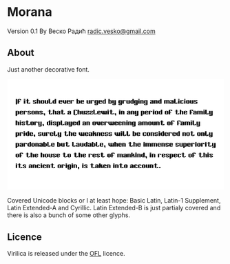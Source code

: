 # Morana

Version 0.1
By Веско Радић <radic.vesko@gmail.com>

About
-----

Just another decorative font.

![morana_example](https://github.com/VeskoRadic/morana-font/blob/main/images/latinica.png)

Covered Unicode blocks or I at least hope: Basic Latin, Latin-1 Supplement, Latin Extended-A and Cyrillic. Latin Extended-B is just partialy covered and there is also a bunch of some other glyphs.

Licence
-------

Virilica is released under the [OFL](https://scripts.sil.org/cms/scripts/page.php?site_id=nrsi&id=OFL) licence.
